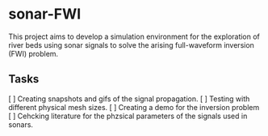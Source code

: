 # sonar-FWI

This project aims to develop a simulation environment for the exploration of
river beds using sonar signals to solve the arising full-waveform inversion
(FWI) problem.

## Tasks

 [ ] Creating snapshots and gifs of the signal propagation.
 [ ] Testing with different physical mesh sizes.
 [ ] Creating a demo for the inversion problem
 [ ] Cehcking literature for the phzsical parameters of the signals used in sonars.

